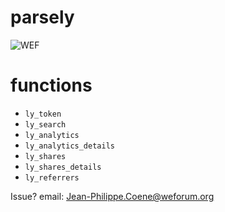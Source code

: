 # parsely

![WEF](https://upload.wikimedia.org/wikipedia/commons/thumb/b/b6/World_Economic_Forum_logo.svg/2000px-World_Economic_Forum_logo.svg.png)



# functions

* `ly_token`
* `ly_search`
* `ly_analytics`
* `ly_analytics_details`
* `ly_shares`
* `ly_shares_details`
* `ly_referrers`

Issue? email: <Jean-Philippe.Coene@weforum.org>
